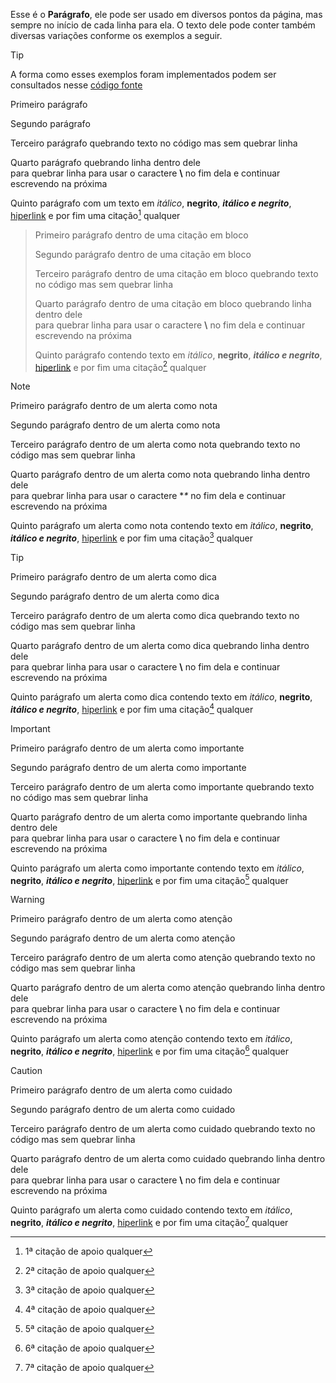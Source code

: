 Esse é o **Parágrafo**, ele pode ser usado em diversos pontos da página, mas sempre no início de cada linha para ela. O texto dele pode conter também diversas variações conforme os exemplos a seguir.

>[!TIP]
>A forma como esses exemplos foram implementados podem ser consultados nesse [código fonte](https://github.com/eportella/markdown-to-html-builder/tree/main/p/README.md)

Primeiro parágrafo

Segundo parágrafo

Terceiro parágrafo quebrando texto no código
mas sem quebrar linha

Quarto parágrafo quebrando linha dentro dele\
para quebrar linha para usar o caractere **\\** no fim dela e continuar escrevendo na próxima

Quinto parágrafo com um texto em *itálico*, **negrito**, ***itálico e negrito***, [hiperlink](/README.md) e por fim uma citação[^1] qualquer

>Primeiro parágrafo dentro de uma citação em bloco
>
>Segundo parágrafo dentro de uma citação em bloco
>
>Terceiro parágrafo dentro de uma citação em bloco quebrando texto no código
>mas sem quebrar linha
>
>Quarto parágrafo dentro de uma citação em bloco quebrando linha dentro dele\
>para quebrar linha para usar o caractere **\\** no fim dela e continuar escrevendo na próxima
>
>Quinto parágrafo contendo texto em *itálico*, **negrito**, ***itálico e negrito***, [hiperlink](/README.md) e por fim uma citação[^2] qualquer

>[!NOTE]
>Primeiro parágrafo dentro de um alerta como nota
>
>Segundo parágrafo dentro de um alerta como nota
>
>Terceiro parágrafo dentro de um alerta como nota quebrando texto no código
>mas sem quebrar linha
>
>Quarto parágrafo dentro de um alerta como nota quebrando linha dentro dele\
>para quebrar linha para usar o caractere **\** no fim dela e continuar escrevendo na próxima
>
>Quinto parágrafo um alerta como nota contendo texto em *itálico*, **negrito**, ***itálico e negrito***, [hiperlink](/README.md) e por fim uma citação[^3] qualquer

>[!TIP]
>Primeiro parágrafo dentro de um alerta como dica
>
>Segundo parágrafo dentro de um alerta como dica
>
>Terceiro parágrafo dentro de um alerta como dica quebrando texto no código
>mas sem quebrar linha
>
>Quarto parágrafo dentro de um alerta como dica quebrando linha dentro dele\
>para quebrar linha para usar o caractere **\\** no fim dela e continuar escrevendo na próxima
>
>Quinto parágrafo um alerta como dica contendo texto em *itálico*, **negrito**, ***itálico e negrito***, [hiperlink](/README.md) e por fim uma citação[^4] qualquer

>[!IMPORTANT]
>Primeiro parágrafo dentro de um alerta como importante
>
>Segundo parágrafo dentro de um alerta como importante
>
>Terceiro parágrafo dentro de um alerta como importante quebrando texto no código
>mas sem quebrar linha
>
>Quarto parágrafo dentro de um alerta como importante quebrando linha dentro dele\
>para quebrar linha para usar o caractere **\\** no fim dela e continuar escrevendo na próxima
>
>Quinto parágrafo um alerta como importante contendo texto em *itálico*, **negrito**, ***itálico e negrito***, [hiperlink](/README.md) e por fim uma citação[^5] qualquer

>[!WARNING]
>Primeiro parágrafo dentro de um alerta como atenção
>
>Segundo parágrafo dentro de um alerta como atenção
>
>Terceiro parágrafo dentro de um alerta como atenção quebrando texto no código
>mas sem quebrar linha
>
>Quarto parágrafo dentro de um alerta como atenção quebrando linha dentro dele\
>para quebrar linha para usar o caractere **\\** no fim dela e continuar escrevendo na próxima
>
>Quinto parágrafo um alerta como atenção contendo texto em *itálico*, **negrito**, ***itálico e negrito***, [hiperlink](/README.md) e por fim uma citação[^6] qualquer

>[!CAUTION]
>Primeiro parágrafo dentro de um alerta como cuidado
>
>Segundo parágrafo dentro de um alerta como cuidado
>
>Terceiro parágrafo dentro de um alerta como cuidado quebrando texto no código
>mas sem quebrar linha
>
>Quarto parágrafo dentro de um alerta como cuidado quebrando linha dentro dele\
>para quebrar linha para usar o caractere **\\** no fim dela e continuar escrevendo na próxima
>
>Quinto parágrafo um alerta como cuidado contendo texto em *itálico*, **negrito**, ***itálico e negrito***, [hiperlink](/README.md) e por fim uma citação[^7] qualquer

[^1]: 1ª citação de apoio qualquer
[^2]: 2ª citação de apoio qualquer
[^3]: 3ª citação de apoio qualquer
[^4]: 4ª citação de apoio qualquer
[^5]: 5ª citação de apoio qualquer
[^6]: 6ª citação de apoio qualquer
[^7]: 7ª citação de apoio qualquer